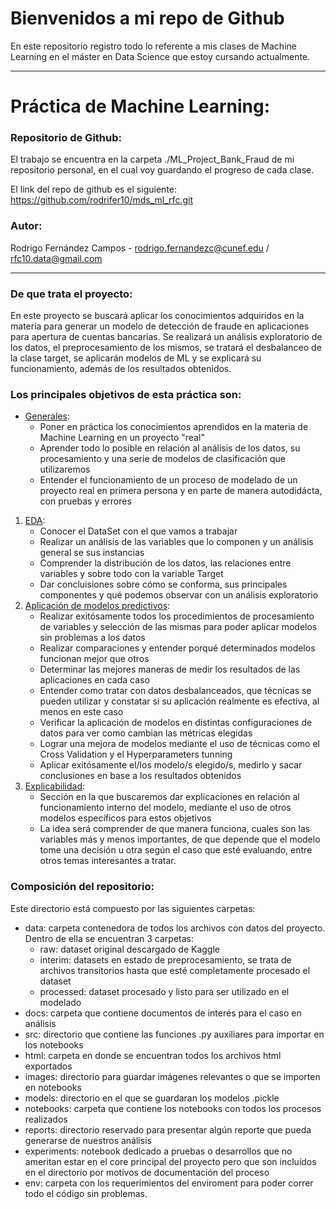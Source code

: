 # Bienvenidos a mi repo de Github

En este repositorio registro todo lo referente a mis clases de Machine Learning en el máster en Data Science que estoy cursando actualmente.

***

# Práctica de Machine Learning:

### Repositorio de Github:
El trabajo se encuentra en la carpeta ./ML_Project_Bank_Fraud de mi repositorio personal, en el cual voy guardando el progreso de cada clase.

El link del repo de github es el siguiente: https://github.com/rodrifer10/mds_ml_rfc.git

### Autor:
Rodrigo Fernández Campos - rodrigo.fernandezc@cunef.edu / rfc10.data@gmail.com

***
###  De que trata el proyecto:
En este proyecto se buscará aplicar los conocimientos adquiridos en la materia para generar un modelo de detección de fraude en aplicaciones para apertura de cuentas bancarias. Se realizará un análisis exploratorio de los datos, el preprocesamiento de los mismos, se tratará el desbalanceo de la clase target, se aplicarán modelos de ML y se explicará su funcionamiento, además de los resultados obtenidos.

### Los principales objetivos de esta práctica son:

* <u>Generales</u>:
    * Poner en práctica los conocimientos aprendidos en la materia de Machine Learning en un proyecto "real"
    * Aprender todo lo posible en relación al análisis de los datos, su procesamiento y una serie de modelos de clasificación que utilizaremos
    * Entender el funcionamiento de un proceso de modelado de un proyecto real en primera persona y en parte de manera autodidácta, con pruebas y errores
1. <u>EDA</u>:
    * Conocer el DataSet con el que vamos a trabajar
    * Realizar un análisis de las variables que lo componen y un análisis general se sus instancias
    * Comprender la distribución de los datos, las relaciones entre variables y sobre todo con la variable Target
    * Dar concluisiones sobre cómo se conforma, sus principales componentes y qué podemos observar con un análisis exploratorio
2. <u>Aplicación de modelos predictivos</u>:
    * Realizar exitósamente todos los procedimientos de procesamiento de variables y selección de las mismas para poder aplicar modelos sin problemas a los datos
    * Realizar comparaciones y entender porqué determinados modelos funcionan mejor que otros
    * Determinar las mejores maneras de medir los resultados de las aplicaciones en cada caso
    * Entender como tratar con datos desbalanceados, que técnicas se pueden utilizar y constatar si su aplicación realmente es efectiva, al menos en este caso
    * Verificar la aplicación de modelos en distintas configuraciones de datos para ver como cambian las métricas elegidas
    * Lograr una mejora de modelos mediante el uso de técnicas como el Cross Validation y el Hyperparameters tunning
    * Aplicar exitósamente el/los modelo/s elegido/s, medirlo y sacar conclusiones en base a los resultados obtenidos
3. <u>Explicabilidad</u>:
    * Sección en la que buscaremos dar explicaciones en relación al funcionamiento interno del modelo, mediante el uso de otros modelos específicos para estos objetivos
    * La idea será comprender de que manera funciona, cuales son las variables más y menos importantes, de que depende que el modelo tome una decisión u otra según el caso que esté evaluando, entre otros temas interesantes a tratar.


### Composición del repositorio:

Este directorio está compuesto por las siguientes carpetas:
* data: carpeta contenedora de todos los archivos con datos del proyecto. Dentro de ella se encuentran 3 carpetas:
    - raw: dataset original descargado de Kaggle
    - interim: datasets en estado de preprocesamiento, se trata de archivos transitorios hasta que esté completamente procesado el dataset
    - processed: dataset procesado y listo para ser utilizado en el modelado
* docs: carpeta que contiene documentos de interés para el caso en análisis
* src: directorio que contiene las funciones .py auxiliares para importar en los notebooks
* html: carpeta en donde se encuentran todos los archivos html exportados
* images: directorio para guardar imágenes relevantes o que se importen en notebooks
* models: directorio en el que se guardaran los modelos .pickle
* notebooks: carpeta que contiene los notebooks con todos los procesos realizados
* reports: directorio reservado para presentar algún reporte que pueda generarse de nuestros análisis
* experiments: notebook dedicado a pruebas o desarrollos que no ameritan estar en el core principal del proyecto pero que son incluídos en el directorio por motivos de documentación del proceso
* env: carpeta con los requerimientos del enviroment para poder correr todo el código sin problemas.



